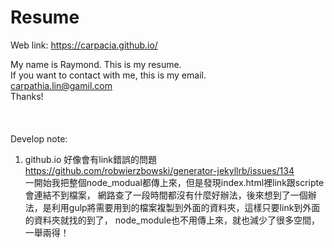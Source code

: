 # Resume

Web link: <a href="https://carpacia.github.io/">https://carpacia.github.io/</a>

My name is Raymond.
This is my resume.<br>
If you want to contact with me, this is my email.<br>
carpathia.lin@gamil.com<br>
Thanks!<br>
<br>
<br>
<br>
Develop note:<br>
1. github.io 好像會有link錯誤的問題<br>
https://github.com/robwierzbowski/generator-jekyllrb/issues/134<br>
一開始我把整個node_modual都傳上來，但是發現index.html裡link跟scripte會連結不到檔案，
網路查了一段時間都沒有什麼好辦法，後來想到了一個辦法，是利用gulp將需要用到的檔案複製到外面的資料夾，這樣只要link到外面的資料夾就找的到了，
node_module也不用傳上來，就也減少了很多空間，一舉兩得！
